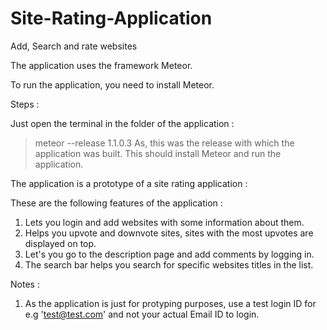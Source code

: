 # Site-Rating-Application
Add, Search  and rate websites 

The application uses the framework Meteor.

To run the application, you need to install Meteor.

Steps :

Just open the terminal in the folder of the application :

> meteor --release 1.1.0.3
As, this was the release with which the application was built. This should install Meteor and run the application. 


The application is a prototype of a site rating application :

These are the following features of the application : 
1. Lets you login and add websites with some information about them.
2. Helps you upvote and downvote sites, sites with the most upvotes are displayed on top. 
3. Let's you go to the description page and add comments by logging in. 
4. The search bar helps you search for specific websites titles in the list. 


Notes :
1. As the application is just for protyping purposes, use a test login ID for e.g 'test@test.com' and not your actual Email ID to login. 
